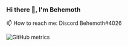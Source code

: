 ### Hi there 👋, I'm Behemoth


📫 How to reach me: Discord Behemoth#4026 


![GitHub metrics](https://metrics.lecoq.io/b3h3m0th)  
